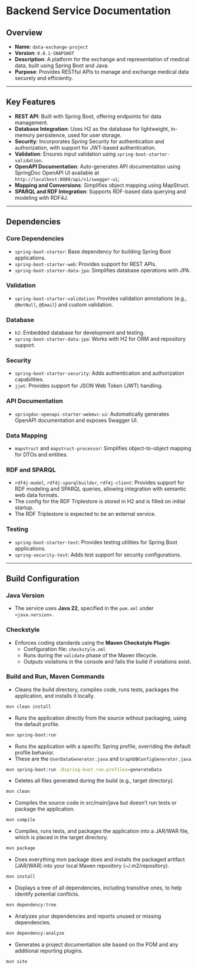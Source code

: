 # Backend Service Documentation

## Overview
- **Name**: `data-exchange-project`
- **Version**: `0.0.1-SNAPSHOT`
- **Description**: A platform for the exchange and representation of medical data, built using Spring Boot and Java.
- **Purpose**: Provides RESTful APIs to manage and exchange medical data securely and efficiently.

---

## Key Features
- **REST API**: Built with Spring Boot, offering endpoints for data management.
- **Database Integration**: Uses H2 as the database for lightweight, in-memory persistence, used for user storage.
- **Security**: Incorporates Spring Security for authentication and authorization, with support for JWT-based authentication.
- **Validation**: Ensures input validation using `spring-boot-starter-validation`.
- **OpenAPI Documentation**: Auto-generates API documentation using SpringDoc OpenAPI UI available at `http://localhost:8080/api/v1/swagger-ui`;
- **Mapping and Conversions**: Simplifies object mapping using MapStruct.
- **SPARQL and RDF Integration**: Supports RDF-based data querying and modeling with RDF4J.

---

## Dependencies

### Core Dependencies
- `spring-boot-starter`: Base dependency for building Spring Boot applications.
- `spring-boot-starter-web`: Provides support for REST APIs.
- `spring-boot-starter-data-jpa`: Simplifies database operations with JPA.

### Validation
- `spring-boot-starter-validation`: Provides validation annotations (e.g., `@NotNull`, `@Email`) and custom validation.

### Database
- `h2`: Embedded database for development and testing.
- `spring-boot-starter-data-jpa`: Works with H2 for ORM and repository support.

### Security
- `spring-boot-starter-security`: Adds authentication and authorization capabilities.
- `jjwt`: Provides support for JSON Web Token (JWT) handling.

### API Documentation
- `springdoc-openapi-starter-webmvc-ui`: Automatically generates OpenAPI documentation and exposes Swagger UI.

### Data Mapping
- `mapstruct` and `mapstruct-processor`: Simplifies object-to-object mapping for DTOs and entities.

### RDF and SPARQL
- `rdf4j-model`, `rdf4j-sparqlbuilder`, `rdf4j-client`: Provides support for RDF modeling and SPARQL queries, allowing integration with semantic web data formats.
- The config for the RDF Triplestore is stored in H2 and is filled on initial startup.
- The RDF Triplestore is expected to be an external service. 

### Testing
- `spring-boot-starter-test`: Provides testing utilities for Spring Boot applications.
- `spring-security-test`: Adds test support for security configurations.

---

## Build Configuration

### Java Version
- The service uses **Java 22**, specified in the `pom.xml` under `<java.version>`.

### Checkstyle
- Enforces coding standards using the **Maven Checkstyle Plugin**:
    - Configuration file: `checkstyle.xml`
    - Runs during the `validate` phase of the Maven lifecycle.
    - Outputs violations in the console and fails the build if violations exist.

### Build and Run, Maven Commands
- Cleans the build directory, compiles code, runs tests, packages the application, and installs it locally.
```bash
mvn clean install
```
- Runs the application directly from the source without packaging, using the default profile.
```bash 
mvn spring-boot:run
```
- Runs the application with a specific Spring profile, overriding the default profile behavior.
- These are the `UserDataGenerator.java` and `GraphDBConfigGenerator.java`
```bash
mvn spring-boot:run -Dspring-boot.run.profiles=generateData
```
- Deletes all files generated during the build (e.g., target directory).
```bash
mvn clean
```
- Compiles the source code in src/main/java but doesn’t run tests or package the application.
```bash
mvn compile
```
- Compiles, runs tests, and packages the application into a JAR/WAR file, which is placed in the target directory.
```bash
mvn package
```
- Does everything mvn package does and installs the packaged artifact (JAR/WAR) into your local Maven repository (~/.m2/repository).
```bash
mvn install
```
- Displays a tree of all dependencies, including transitive ones, to help identify potential conflicts.
```bash
mvn dependency:tree
```
- Analyzes your dependencies and reports unused or missing dependencies.
```bash
mvn dependency:analyze
```
- Generates a project documentation site based on the POM and any additional reporting plugins.
```bash
mvn site
```
